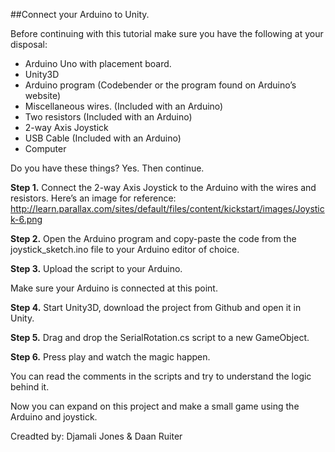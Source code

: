 ##Connect your Arduino to Unity.

Before continuing with this tutorial make sure you have the following at your disposal:

- Arduino Uno with placement board.
- Unity3D
- Arduino program (Codebender or the program found on Arduino’s website)
- Miscellaneous wires. (Included with an Arduino)
- Two resistors (Included with an Arduino)
- 2-way Axis Joystick
- USB Cable (Included with an Arduino)
- Computer

Do you have these things? Yes. Then continue.

**Step 1.** Connect the 2-way Axis Joystick to the Arduino with the wires and resistors. Here’s an image for reference: http://learn.parallax.com/sites/default/files/content/kickstart/images/Joystick-6.png

**Step 2.** Open the Arduino program and copy-paste the code from the joystick_sketch.ino file to your Arduino editor of choice.

**Step 3.** Upload the script to your Arduino.

Make sure your Arduino is connected at this point.

**Step 4.** Start Unity3D, download the project from Github and open it in Unity.

**Step 5.** Drag and drop the SerialRotation.cs script to a new GameObject.

**Step 6.** Press play and watch the magic happen.

You can read the comments in the scripts and try to understand the logic behind it.

Now you can expand on this project and make a small game using the Arduino and joystick.


Creadted by: Djamali Jones & Daan Ruiter
